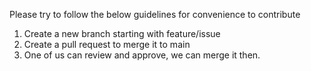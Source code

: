 Please try to follow the below guidelines for convenience to contribute
1. Create a new branch starting with feature/issue
2. Create a pull request to merge it to main
3. One of us can review and approve, we can merge it then.
